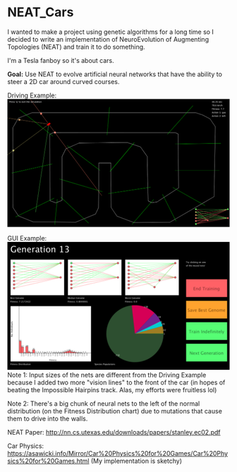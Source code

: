 # NEAT_Cars

  I wanted to make a project using genetic algorithms for a long time so I decided to write an implementation of NeuroEvolution of Augmenting Topologies (NEAT) and train it to do something.

  I'm a Tesla fanboy so it's about cars.


**Goal:** Use NEAT to evolve artificial neural networks that have the ability to steer a 2D car around curved courses.

Driving Example:
![KAnsei Dorifto??](https://raw.githubusercontent.com/tdude92/NEAT_Cars/main/car_drive_demo.gif)

GUI Example:
![Interface Demo](https://raw.githubusercontent.com/tdude92/NEAT_Cars/main/gensummary_demo.png)
Note 1: Input sizes of the nets are different from the Driving Example because I added two more "vision lines" to the front of the car (in hopes of beating the Impossible Hairpins track. Alas, my efforts were fruitless lol)

Note 2: There's a big chunk of neural nets to the left of the normal distribution (on the Fitness Distribution chart) due to mutations that cause them to drive into the walls.


NEAT Paper: http://nn.cs.utexas.edu/downloads/papers/stanley.ec02.pdf

Car Physics: https://asawicki.info/Mirror/Car%20Physics%20for%20Games/Car%20Physics%20for%20Games.html (My implementation is sketchy)
